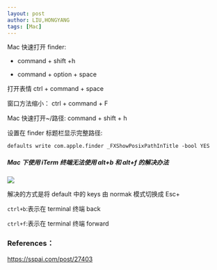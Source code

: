 ```yaml
---
layout: post
author: LIU,HONGYANG
tags: [Mac]
---
```


Mac 快速打开 finder:

- command + shift +h

- command + option + space

打开表情 ctrl + command + space

窗口方法缩小： ctrl + command + F

Mac 快速打开~/路径: command + shift + h

设置在 finder 标题栏显示完整路径:

```
defaults write com.apple.finder _FXShowPosixPathInTitle -bool YES
```

##### Mac 下使用 iTerm 终端无法使用 alt+b 和 alt+f 的解决办法

![](https://tva1.sinaimg.cn/large/008i3skNly1grpqxyej6nj61gp0u0k0902.jpg)

解决的方式是将 default 中的 keys 由 normak 模式切换成 Esc+

`ctrl+b`:表示在 terminal 终端 back

`ctrl+f`:表示在 terminal 终端 forward

### References：

https://sspai.com/post/27403
